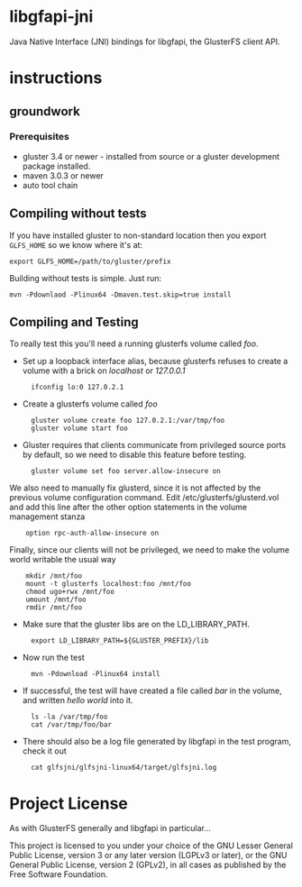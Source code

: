 # libgfapi-jni

Java Native Interface (JNI) bindings for libgfapi, the GlusterFS client API.

# instructions

## groundwork

### Prerequisites

* gluster 3.4 or newer - installed from source or a gluster development package installed.
* maven 3.0.3 or newer
* auto tool chain

## Compiling without tests

If you have installed gluster to non-standard location then you export `GLFS_HOME` so we know where it's at:

    export GLFS_HOME=/path/to/gluster/prefix

Building without tests is simple.  Just run:

    mvn -Pdownlaod -Plinux64 -Dmaven.test.skip=true install

## Compiling and Testing

To really test this you'll need a running glusterfs volume called *foo*.

- Set up a loopback interface alias, because glusterfs refuses to create a volume with a brick on *localhost* or *127.0.0.1*

        ifconfig lo:0 127.0.2.1

- Create a glusterfs volume called *foo*

        gluster volume create foo 127.0.2.1:/var/tmp/foo
        gluster volume start foo

- Gluster requires that clients communicate from privileged source ports by default, so we need to disable this feature before testing.

        gluster volume set foo server.allow-insecure on

We also need to manually fix glusterd, since it is not affected by the previous volume configuration command.  Edit /etc/glusterfs/glusterd.vol 
and add this line after the other option statements in the volume management stanza

        option rpc-auth-allow-insecure on

Finally, since our clients will not be privileged, we need to make the volume world writable the usual way

        mkdir /mnt/foo
        mount -t glusterfs localhost:foo /mnt/foo
        chmod ugo+rwx /mnt/foo
        umount /mnt/foo
        rmdir /mnt/foo

- Make sure that the gluster libs are on the LD_LIBRARY_PATH.

        export LD_LIBRARY_PATH=${GLUSTER_PREFIX}/lib

- Now run the test

        mvn -Pdownload -Plinux64 install

- If successful, the test will have created a file called *bar* in the volume, and written *hello world* into it.

        ls -la /var/tmp/foo
        cat /var/tmp/foo/bar

- There should also be a log file generated by libgfapi in the test program, check it out

        cat glfsjni/glfsjni-linux64/target/glfsjni.log

# Project License

As with GlusterFS generally and libgfapi in particular...

This project is licensed to you under your choice of the GNU Lesser General Public 
License, version 3 or any later version (LGPLv3 or later), or the GNU General Public 
License, version 2 (GPLv2), in all cases as published by the Free Software Foundation.
